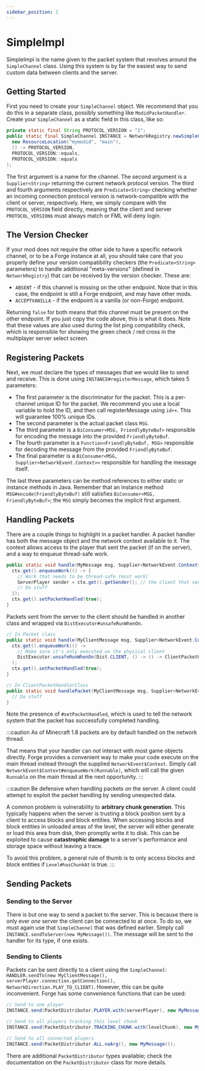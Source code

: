 ```yaml
---
sidebar_position: 1
---
```


# SimpleImpl

SimpleImpl is the name given to the packet system that revolves around the `SimpleChannel` class. Using this system is by far the easiest way to send custom data between clients and the server.

Getting Started
---------------

First you need to create your `SimpleChannel` object. We recommend that you do this in a separate class, possibly something like `ModidPacketHandler`. Create your `SimpleChannel` as a static field in this class, like so:

```java
private static final String PROTOCOL_VERSION = "1";
public static final SimpleChannel INSTANCE = NetworkRegistry.newSimpleChannel(
  new ResourceLocation("mymodid", "main"),
  () -> PROTOCOL_VERSION,
  PROTOCOL_VERSION::equals,
  PROTOCOL_VERSION::equals
);
```

The first argument is a name for the channel. The second argument is a `Supplier<String>` returning the current network protocol version. The third and fourth arguments respectively are `Predicate<String>` checking whether an incoming connection protocol version is network-compatible with the client or server, respectively.
Here, we simply compare with the `PROTOCOL_VERSION` field directly, meaning that the client and server `PROTOCOL_VERSION`s must always match or FML will deny login.

The Version Checker
-------------------

If your mod does not require the other side to have a specific network channel, or to be a Forge instance at all, you should take care that you properly define your version compatibility checkers (the `Predicate<String>` parameters) to handle additional "meta-versions" (defined in `NetworkRegistry`) that can be received by the version checker. These are:

* `ABSENT` - if this channel is missing on the other endpoint. Note that in this case, the endpoint is still a Forge endpoint, and may have other mods.
* `ACCEPTVANILLA` - if the endpoint is a vanilla (or non-Forge) endpoint.

Returning `false` for both means that this channel must be present on the other endpoint. If you just copy the code above, this is what it does. Note that these values are also used during the list ping compatibility check, which is responsible for showing the green check / red cross in the multiplayer server select screen.

Registering Packets
-------------------

Next, we must declare the types of messages that we would like to send and receive. This is done using `INSTANCE#registerMessage`, which takes 5 parameters:

- The first parameter is the discriminator for the packet. This is a per-channel unique ID for the packet. We recommend you use a local variable to hold the ID, and then call registerMessage using `id++`. This will guarantee 100% unique IDs.
- The second parameter is the actual packet class `MSG`.
- The third parameter is a `BiConsumer<MSG, FriendlyByteBuf>` responsible for encoding the message into the provided `FriendlyByteBuf`.
- The fourth parameter is a `Function<FriendlyByteBuf, MSG>` responsible for decoding the message from the provided `FriendlyByteBuf`.
- The final parameter is a `BiConsumer<MSG, Supplier<NetworkEvent.Context>>` responsible for handling the message itself.

The last three parameters can be method references to either static or instance methods in Java. Remember that an instance method `MSG#encode(FriendlyByteBuf)` still satisfies `BiConsumer<MSG, FriendlyByteBuf>`; the `MSG` simply becomes the implicit first argument.

Handling Packets
----------------

There are a couple things to highlight in a packet handler. A packet handler has both the message object and the network context available to it. The context allows access to the player that sent the packet (if on the server), and a way to enqueue thread-safe work.

```java
public static void handle(MyMessage msg, Supplier<NetworkEvent.Context> ctx) {
  ctx.get().enqueueWork(() -> {
    // Work that needs to be thread-safe (most work)
    ServerPlayer sender = ctx.get().getSender(); // the client that sent this packet
    // Do stuff
  });
  ctx.get().setPacketHandled(true);
}
```

Packets sent from the server to the client should be handled in another class and wrapped via `DistExecutor#unsafeRunWhenOn`.

```java
// In Packet class
public static void handle(MyClientMessage msg, Supplier<NetworkEvent.Context> ctx) {
  ctx.get().enqueueWork(() ->
    // Make sure it's only executed on the physical client
    DistExecutor.unsafeRunWhenOn(Dist.CLIENT, () -> () -> ClientPacketHandlerClass.handlePacket(msg, ctx))
  );
  ctx.get().setPacketHandled(true);
}

// In ClientPacketHandlerClass
public static void handlePacket(MyClientMessage msg, Supplier<NetworkEvent.Context> ctx) {
  // Do stuff
}
```

Note the presence of `#setPacketHandled`, which is used to tell the network system that the packet has successfully completed handling.

:::caution
As of Minecraft 1.8 packets are by default handled on the network thread.

That means that your handler can _not_ interact with most game objects directly. Forge provides a convenient way to make your code execute on the main thread instead through the supplied `NetworkEvent$Context`. Simply call `NetworkEvent$Context#enqueueWork(Runnable)`, which will call the given `Runnable` on the main thread at the next opportunity.
:::

:::caution
Be defensive when handling packets on the server. A client could attempt to exploit the packet handling by sending unexpected data.

A common problem is vulnerability to **arbitrary chunk generation**. This typically happens when the server is trusting a block position sent by a client to access blocks and block entities. When accessing blocks and block entities in unloaded areas of the level, the server will either generate or load this area from disk, then promptly write it to disk. This can be exploited to cause **catastrophic damage** to a server's performance and storage space without leaving a trace.

To avoid this problem, a general rule of thumb is to only access blocks and block entities if `Level#hasChunkAt` is true.
:::

Sending Packets
---------------

### Sending to the Server

There is but one way to send a packet to the server. This is because there is only ever *one* server the client can be connected to at once. To do so, we must again use that `SimpleChannel` that was defined earlier. Simply call `INSTANCE.sendToServer(new MyMessage())`. The message will be sent to the handler for its type, if one exists.

### Sending to Clients

Packets can be sent directly to a client using the `SimpleChannel`: `HANDLER.sendTo(new MyClientMessage(), serverPlayer.connection.getConnection(), NetworkDirection.PLAY_TO_CLIENT)`. However, this can be quite inconvenient. Forge has some convenience functions that can be used:

```java
// Send to one player
INSTANCE.send(PacketDistributor.PLAYER.with(serverPlayer), new MyMessage());

// Send to all players tracking this level chunk
INSTANCE.send(PacketDistributor.TRACKING_CHUNK.with(levelChunk), new MyMessage());

// Send to all connected players
INSTANCE.send(PacketDistributor.ALL.noArg(), new MyMessage());
```

There are additional `PacketDistributor` types available; check the documentation on the `PacketDistributor` class for more details.
